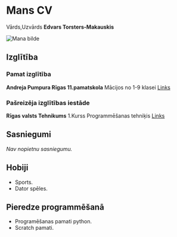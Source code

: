 # Mans CV
Vārds,Uzvārds __Edvars Torsters-Makauskis__

![Mana bilde](https://user-images.githubusercontent.com/78017246/106501857-49d90f00-64cc-11eb-87ce-a7eaafb25c9e.jpg|width=100)
## Izglītība

### Pamat izglītība
__Andreja Pumpura Rīgas 11.pamatskola__
Mācijos no 1-9 klasei
[Links](https://ap11ps.lv/)

### Pašreizēja izglītības iestāde
__Rīgas valsts Tehnikums__
1.Kurss Programmēšanas tehniķis
 [Links](https://www.rvt.lv/)
## Sasniegumi
*Nav nopietnu sasniegumu.*

## Hobiji
* Sports.
* Dator spēles.

## Pieredze programmēšanā
* Programēšanas pamati python.
* Scratch pamati.